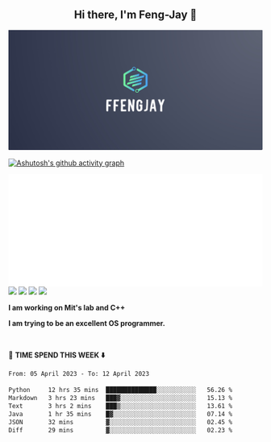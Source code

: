 <h2 align="center"> Hi there, I'm Feng-Jay 👋 </h2>  

![](https://github.com/Feng-Jay/DataStruct/blob/master/Image/1.png)  

[![Ashutosh's github activity graph](https://activity-graph.herokuapp.com/graph?username=Feng-Jay&theme=github)](https://github.com/ashutosh00710/github-readme-activity-graph)



<img src='/metrics.plugin.achievements.compact.svg' align='right' />

![](https://visitor-badge.glitch.me/badge?page_id=Feng-Jay.readme)
![](https://img.shields.io/badge/Concentrate-Cpp-blue)
![](https://img.shields.io/badge/Rust-primer-orange)
![](https://img.shields.io/badge/Target-OS-9cf)  

<p align="left"><b>
I am working on Mit's lab and C++

I am trying to be an excellent OS programmer. 
</b></p>
<!-- ![Achievement]() -->

<!-- <img align="right" src="https://github-readme-stats.vercel.app/api?username=Feng-Jay&show_icons=true&icon_color=CE1D2D&text_color=718096&bg_color=ffffff&hide_title=true" /> -->
<!-- ![Calendar]() -->
<!-- <img src='/metrics.plugin.isocalendar.fullyear.svg' align='center' />   -->
<!-- 
<img src='metrics.plugin.stargazers.svg' align='right' width='200' height='200'> -->

&emsp;

<!-- ![Metrics](/github-metrics.svg) -->

📘 **TIME SPEND THIS WEEK ⬇️**
<!--START_SECTION:waka-->

```text
From: 05 April 2023 - To: 12 April 2023

Python     12 hrs 35 mins  ██████████████░░░░░░░░░░░   56.26 %
Markdown   3 hrs 23 mins   ███▓░░░░░░░░░░░░░░░░░░░░░   15.13 %
Text       3 hrs 2 mins    ███▒░░░░░░░░░░░░░░░░░░░░░   13.61 %
Java       1 hr 35 mins    █▓░░░░░░░░░░░░░░░░░░░░░░░   07.14 %
JSON       32 mins         ▓░░░░░░░░░░░░░░░░░░░░░░░░   02.45 %
Diff       29 mins         ▓░░░░░░░░░░░░░░░░░░░░░░░░   02.23 %
```

<!--END_SECTION:waka-->
